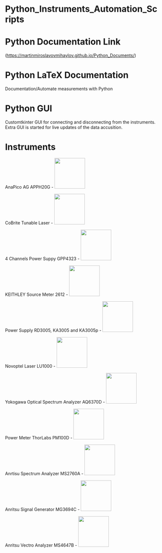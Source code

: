 # Python_Instruments_Automation_Scripts

# Python Documentation Link

(https://martinmiroslavovmihaylov.github.io/Python_Documents/)

# Python LaTeX Documentation

Documentation/Automate measurements with Python

# Python GUI 

Customtkinter GUI for connecting and disconnecting from the instruments.
Extra GUI is started for live updates of the data accusition.

# Instruments

AnaPico AG APPH20G
	- <img src="[https://your-image-url.type](https://github.com/MartinMiroslavovMihaylov/Python_Instruments_Automation_Scripts/blob/main/Documentation/Repo_Docs/APP_Front.jpg)" width="100" height="100">


CoBrite Tunable Laser
	- <img src="[https://your-image-url.type](https://github.com/MartinMiroslavovMihaylov/Python_Instruments_Automation_Scripts/blob/main/Documentation/Repo_Docs/CoBri_Front.jpg)" width="100" height="100">
	
	
4 Channels Power Suppy GPP4323
	- <img src="[https://your-image-url.type](https://github.com/MartinMiroslavovMihaylov/Python_Instruments_Automation_Scripts/blob/main/Documentation/Repo_Docs/GPP_Front.jpg)" width="100" height="100">


KEITHLEY Source Meter 2612
	- <img src="[https://your-image-url.type](https://github.com/MartinMiroslavovMihaylov/Python_Instruments_Automation_Scripts/blob/main/Documentation/Repo_Docs/KA_Front.jpg)" width="100" height="100">


Power Supply RD3005, KA3005 and KA3005p
	- <img src="[https://your-image-url.type](https://github.com/MartinMiroslavovMihaylov/Python_Instruments_Automation_Scripts/blob/main/Documentation/Repo_Docs/KP_Front.jpg)" width="100" height="100">


Novoptel Laser LU1000
	- <img src="[https://your-image-url.type](https://github.com/MartinMiroslavovMihaylov/Python_Instruments_Automation_Scripts/blob/main/Documentation/Repo_Docs/LU_Front.jpg)" width="100" height="100">


Yokogawa Optical Spectrum Analyzer AQ6370D
	- <img src="[https://your-image-url.type](https://github.com/MartinMiroslavovMihaylov/Python_Instruments_Automation_Scripts/blob/main/Documentation/Repo_Docs/OSA_Front.jpg)" width="100" height="100">


Power Meter ThorLabs PM100D
	- <img src="[https://your-image-url.type](https://github.com/MartinMiroslavovMihaylov/Python_Instruments_Automation_Scripts/blob/main/Documentation/Repo_Docs/PM_Front.jpg)" width="100" height="100">


Anrtisu Spectrum Analyzer MS2760A
	- <img src="[https://your-image-url.type](https://github.com/MartinMiroslavovMihaylov/Python_Instruments_Automation_Scripts/blob/main/Documentation/Repo_Docs/SA_Front.jpg)" width="100" height="100">


Anritsu Signal Generator MG3694C
	- <img src="[https://your-image-url.type](https://github.com/MartinMiroslavovMihaylov/Python_Instruments_Automation_Scripts/blob/main/Documentation/Repo_Docs/SG_Front.jpg)" width="100" height="100">


Anritsu Vectro Analyzer MS4647B
	- <img src="[https://your-image-url.type](https://github.com/MartinMiroslavovMihaylov/Python_Instruments_Automation_Scripts/blob/main/Documentation/Repo_Docs/VNA_Front.jpg)" width="100" height="100">

